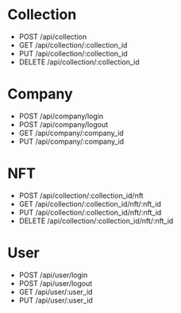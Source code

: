 # Collection
- POST    /api/collection
- GET     /api/collection/:collection_id
- PUT     /api/collection/:collection_id
- DELETE  /api/collection/:collection_id

# Company
- POST    /api/company/login
- POST    /api/company/logout
- GET     /api/company/:company_id
- PUT     /api/company/:company_id

# NFT
- POST    /api/collection/:collection_id/nft
- GET     /api/collection/:collection_id/nft/:nft_id
- PUT     /api/collection/:collection_id/nft/:nft_id
- DELETE  /api/collection/:collection_id/nft/:nft_id

# User
- POST    /api/user/login
- POST    /api/user/logout
- GET     /api/user/:user_id
- PUT     /api/user/:user_id